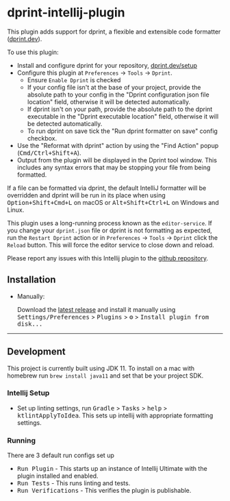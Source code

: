 # dprint-intellij-plugin

<!-- Plugin description -->
This plugin adds support for dprint, a flexible and extensible code formatter ([dprint.dev](https://dprint.dev/)).

To use this plugin:
- Install and configure dprint for your repository, [dprint.dev/setup](https://dprint.dev/setup/)
- Configure this plugin at `Preferences` -> `Tools` -> `Dprint`.
  - Ensure `Enable Dprint` is checked
  - If your config file isn't at the base of your project, provide the absolute path to your config in the "Dprint configuration json file location" field, otherwise it will be detected automatically.
  - If dprint isn't on your path, provide the absolute path to the dprint executable in the "Dprint executable location" field, otherwise it will be detected automatically.
  - To run dprint on save tick the "Run dprint formatter on save" config checkbox.
- Use the "Reformat with dprint" action by using the "Find Action" popup (<kbd>Cmd/Ctrl+Shift+A</kbd>).
- Output from the plugin will be displayed in the Dprint tool window. This includes any syntax errors that may be stopping your file from being formatted.

If a file can be formatted via dprint, the default IntelliJ formatter will be overridden and dprint will be run in its place when using <kbd>Option+Shift+Cmd+L</kbd> on macOS or <kbd>Alt+Shift+Ctrl+L</kbd> on Windows and Linux.

This plugin uses a long-running process known as the `editor-service`. If you change your `dprint.json` file or dprint is not formatting as expected, run the `Restart Dprint` action or in `Preferences` -> `Tools` -> `Dprint` click the `Reload` button. This will force the editor service to close down and reload.

Please report any issues with this Intellij plugin to the [github repository](https://github.com/dprint/dprint-intellij/issues).
<!-- Plugin description end -->

## Installation

- Manually:

  Download the [latest release](https://github.com/ryan-rushton/dprint-intellij-plugin/releases/latest) and install it
  manually using
  <kbd>Settings/Preferences</kbd> > <kbd>Plugins</kbd> > <kbd>⚙️</kbd> > <kbd>Install plugin from disk...</kbd>

---

## Development

This project is currently built using JDK 11. To install on a mac with homebrew run `brew install java11` and set that
be your project SDK.

### Intellij Setup

- Set up linting settings, run <kbd>Gradle</kbd> > <kbd>Tasks</kbd> > <kbd>help</kbd> > <kbd>ktlintApplyToIdea</kbd>.
  This sets up intellij with appropriate formatting settings.

### Running

There are 3 default run configs set up

- <kbd>Run Plugin</kbd> - This starts up an instance of Intellij Ultimate with the plugin installed and enabled.
- <kbd>Run Tests</kbd> - This runs linting and tests.
- <kbd>Run Verifications</kbd> - This verifies the plugin is publishable.
